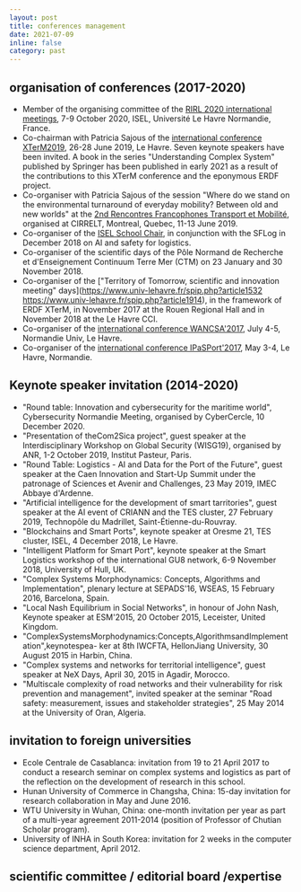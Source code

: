 ```yaml
---
layout: post
title: conferences management
date: 2021-07-09
inline: false
category: past
---
```



## organisation of conferences (2017-2020)

* Member of the organising committee of the [RIRL 2020 international meetings](https://rirl2020.sciencesconf.org/), 7-9 October 2020, ISEL, Université Le Havre Normandie, France.
* Co-chairman with Patricia Sajous of the [international conference XTerM2019](https://xterm2019.sciencesconf.org/), 26-28 June 2019, Le Havre. Seven keynote speakers have been invited. A book in the series "Understanding Complex System" published by Springer has been published in early 2021 as a result of the contributions to this XTerM conference and the eponymous ERDF project.  
* Co-organiser with Patricia Sajous of the session "Where do we stand on the environmental turnaround of everyday mobility? Between old and new worlds" at the [2nd Rencontres Francophones Transport et Mobilité](https://symposia.cirrelt.ca/RFTM2019/fr), organised at CIRRELT, Montreal, Quebec, 11-13 June 2019. 
* Co-organiser of the [ISEL School Chair](https://sflog.univ-lehavre.fr/spip.php?article135), in conjunction with the SFLog in December 2018 on AI and safety for logistics.
* Co-organiser of the scientific days of the Pôle Normand de Recherche et d'Enseignement Continuum Terre Mer (CTM) on 23 January and 30 November 2018.
* Co-organiser of the ["Territory of Tomorrow, scientific and innovation meeting" days](https://www.univ-lehavre.fr/spip.php?article1532 https://www.univ-lehavre.fr/spip.php?article1914), in the framework of ERDF XTerM, in November 2017 at the Rouen Regional Hall and in November 2018 at the Le Havre CCI. 
* Co-organiser of the [international conference WANCSA'2017](http://lmah.univ-lehavre.fr/~alaoui/WANCSA/WANCSA-2017.html), July 4-5, Normandie Univ, Le Havre.
* Co-organiser of the [international conference IPaSPort'2017](http://ipasport.univ-lehavre.fr), May 3-4, Le Havre, Normandie.   

##  Keynote speaker invitation (2014-2020)

* "Round table: Innovation and cybersecurity for the maritime world", Cybersecurity Normandie Meeting, organised by CyberCercle, 10 December 2020.
* "Presentation of theCom2Sica project", guest speaker at the Interdisciplinary Workshop on Global Security (WISG19), organised by ANR, 1-2 October 2019, Institut Pasteur, Paris.
* "Round Table: Logistics - AI and Data for the Port of the Future", guest speaker at the Caen Innovation and Start-Up Summit under the patronage of Sciences et Avenir and Challenges, 23 May 2019, IMEC Abbaye d'Ardenne.
* "Artificial intelligence for the development of smart tarritories", guest speaker at the AI event of CRIANN and the TES cluster, 27 February 2019, Technopôle du Madrillet, Saint-Étienne-du-Rouvray.
* "Blockchains and Smart Ports", keynote speaker at Oresme 21, TES cluster, ISEL, 4 December 2018, Le Havre.
* "Intelligent Platform for Smart Port", keynote speaker at the Smart Logistics workshop of the international GU8 network, 6-9 November 2018, University of Hull, UK.
* "Complex Systems Morphodynamics: Concepts, Algorithms and Implementation", plenary lecture at SEPADS'16, WSEAS, 15 February 2016, Barcelona, Spain.
* "Local Nash Equilibrium in Social Networks", in honour of John Nash, Keynote speaker at ESM'2015, 20 October 2015, Leceister, United Kingdom.
* "ComplexSystemsMorphodynamics:Concepts,AlgorithmsandImplementation",keynotespea- ker at 8th IWCFTA, HellonJiang University, 30 August 2015 in Harbin, China.
* "Complex systems and networks for territorial intelligence", guest speaker at NeX Days, April 30, 2015 in Agadir, Morocco.
* "Multiscale complexity of road networks and their vulnerability for risk prevention and management", invited speaker at the seminar "Road safety: measurement, issues and stakeholder strategies", 25 May 2014 at the University of Oran, Algeria.

## invitation to foreign universities
* Ecole Centrale de Casablanca: invitation from 19 to 21 April 2017 to conduct a research seminar on complex systems and logistics as part of the reflection on the development of research in this school.
* Hunan University of Commerce in Changsha, China: 15-day invitation for research collaboration in May and June 2016.
* WTU University in Wuhan, China: one-month invitation per year as part of a multi-year agreement 2011-2014 (position of Professor of Chutian Scholar program).
* University of INHA in South Korea: invitation for 2 weeks in the computer science department, April 2012.

## scientific committee / editorial board /expertise 

